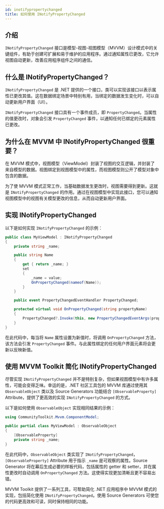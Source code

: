 ```yaml
---
id: inotifypropertychanged
title: 如何使用 INotifyPropertyChanged
---
```


## 介绍
`INotifyPropertyChanged` 接口是模型-视图-视图模型（MVVM）设计模式中的关键组件，有助于创建可扩展和易于维护的应用程序。通过通知属性已更改，它允许视图自动更新，改善应用程序组件之间的通信。

## 什么是 INotifyPropertyChanged？

`INotifyPropertyChanged` 是 .NET 提供的一个接口，类可以实现该接口以表示属性已更改其值。这在数据绑定场景中特别有用，当绑定的数据发生变化时，可以自动更新用户界面（UI）。

`INotifyPropertyChanged` 接口具有一个事件成员，即 `PropertyChanged`。当属性的值更改时，对象会引发 `PropertyChanged` 事件，以通知任何已绑定的元素属性已更改。

## 为什么在 MVVM 中 INotifyPropertyChanged 很重要？
在 MVVM 模式中，视图模型（ViewModel）封装了视图的交互逻辑，并封装了来自模型的数据。视图绑定到视图模型中的属性，而视图模型则公开了模型对象中包含的数据。

为了使 MVVM 模式正常工作，当基础数据发生更改时，视图需要得到更新。这就是 `INotifyPropertyChanged` 的作用。通过在视图模型中实现此接口，您可以通知视图模型中的视图有关模型更改的信息，从而自动更新用户界面。

## 实现 INotifyPropertyChanged
以下是如何实现 `INotifyPropertyChanged` 的示例：

```csharp
public class MyViewModel : INotifyPropertyChanged
{
    private string _name;

    public string Name
    {
        get { return _name; }
        set
        {
            _name = value;
            OnPropertyChanged(nameof(Name));
        }
    }

    public event PropertyChangedEventHandler PropertyChanged;

    protected virtual void OnPropertyChanged(string propertyName)
    {
        PropertyChanged?.Invoke(this, new PropertyChangedEventArgs(propertyName));
    }
}
```

在此代码中，每当将 `Name` 属性设置为新值时，将调用 `OnPropertyChanged` 方法，该方法会引发 `PropertyChanged` 事件。与此属性绑定的任何用户界面元素将会更新以反映新值。

## 使用 MVVM Toolkit 简化 INotifyPropertyChanged
尽管实现 `INotifyPropertyChanged` 并不是特别复杂，但如果视图模型中有许多属性，可能会变得乏味。幸运的是，.NET 社区工具包的 MVVM 库通过使用其 `ObservableObject` 类以及 Source Generators 功能结合 `[ObservableProperty]` Attribute，提供了更高效的实现 `INotifyPropertyChanged` 的方式。

以下是如何使用 `ObservableObject` 实现相同结果的示例：

```csharp
using CommunityToolkit.Mvvm.ComponentModel;

public partial class MyViewModel : ObservableObject
{
    [ObservableProperty]
    private string _name;
}
```

在此代码中，`ObservableObject` 类实现了 `INotifyPropertyChanged`，`[ObservableProperty]` Attribute 用于指示 `_name` 是可观察的属性。Source Generator 将在幕后生成必要的样板代码，包括属性的 getter 和 setter，并在属性更改时自动调用 `OnPropertyChanged` 方法。这使得实现更加清晰且更不容易出错。

MVVM Toolkit 提供了一系列工具，可帮助简化 .NET 应用程序中 MVVM 模式的实现，包括简化使用 `INotifyPropertyChanged`。使用 Source Generators 可使您的代码更高效和可读，同时保持相同的功能。
